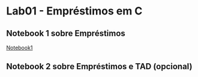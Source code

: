 # Lab01 - Empréstimos em C

## Notebook 1 sobre Empréstimos

[Notebook1](notebook/lab01-c-emprestimo-ra247218.ipynb)

## Notebook 2 sobre Empréstimos e TAD (opcional)

